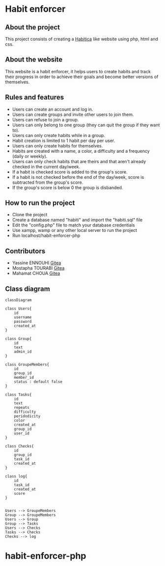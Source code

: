 # Habit enforcer
## About the project
This project consists of creating a [Habitica](https://habitica.com/) like website using php, html and css. 
## About the website
This website is a habit enforcer, it helps users to create habits and track their progress in order to achieve their goals and become better versions of themselves.
## Rules and features
- Users can create an account and log in.
- Users can create groups and invite other users to join them.
- Users can refuse to join a group.
- Users can only belong to one group (they can quit the group if they want to).
- Users can only create habits while in a group.
- Habit creation is limited to 1 habit per day per user.
- Users can only create habits for themselves.
- Habits are created with a name, a color, a difficulty and a frequency (daily or weekly).
- Users can only check habits that are theirs and that aren't already checked in the current day/week.
- If a habit is checked score is added to the group's score.
- If a habit is not checked before the end of the day/week, score is subtracted from the group's score.
- If the group's score is below 0 the group is disbanded.

## How to run the project
- Clone the project
- Create a database named "habiti" and import the "habiti.sql" file
- Edit the "config.php" file to match your database credentials
- Use xampp, wamp or any other local server to run the project
- Run localhost/habit-enforcer-php
## Contributors 
* Yassine ENNOUHI [Gitea](https://git.ytrack.learn.ynov.com/YENNOUHI)
* Mostapha TOURABI [Gitea](https://git.ytrack.learn.ynov.com/MTOURABI1)
* Mahamat CHOUA [Gitea](https://ytrack.learn.ynov.com/git/cmahamat)

## Class diagram
```mermaid
classDiagram

class Users{
    id
    username
    password
    created_at
}

class Group{
    id
    text
    admin_id
}

class GroupeMembers{
    id
    group_id
    member_id
    status : default false
}

class Tasks{
    id
    text
    repeats
    difficulty
    peridodicity
    color
    created_at
    group_id
    user_id
}

class Checks{
    id
    group_id
    task_id
    created_at
}

class log{
    id
    task_id
    created_at
    score
}


Users --> GroupeMembers
Group --> GroupeMembers
Users --> Group
Group --> Tasks
Users --> Checks
Tasks --> Checks
Checks --> log

```
# habit-enforcer-php
